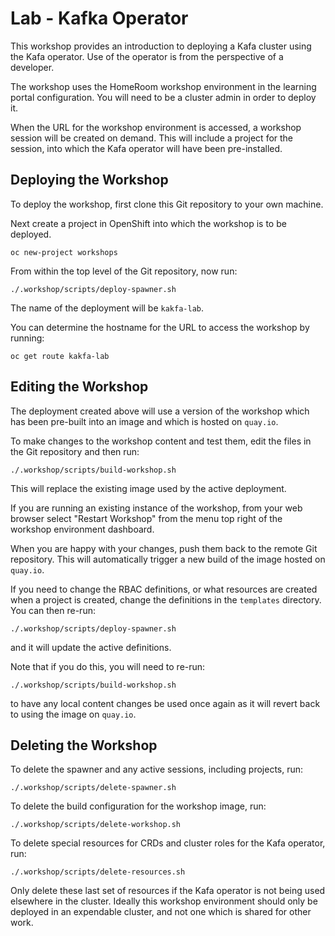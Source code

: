 Lab - Kafka Operator
====================

This workshop provides an introduction to deploying a Kafa cluster using the Kafa operator. Use of the operator is from the perspective of a developer.

The workshop uses the HomeRoom workshop environment in the learning portal configuration. You will need to be a cluster admin in order to deploy it.

When the URL for the workshop environment is accessed, a workshop session will be created on demand. This will include a project for the session, into which the Kafa operator will have been pre-installed.

Deploying the Workshop
----------------------

To deploy the workshop, first clone this Git repository to your own machine.

Next create a project in OpenShift into which the workshop is to be deployed.

```
oc new-project workshops
```

From within the top level of the Git repository, now run:

```
./.workshop/scripts/deploy-spawner.sh
```

The name of the deployment will be ``kakfa-lab``.

You can determine the hostname for the URL to access the workshop by running:

```
oc get route kakfa-lab
```

Editing the Workshop
--------------------

The deployment created above will use a version of the workshop which has been pre-built into an image and which is hosted on ``quay.io``.

To make changes to the workshop content and test them, edit the files in the Git repository and then run:

```
./.workshop/scripts/build-workshop.sh
```

This will replace the existing image used by the active deployment.

If you are running an existing instance of the workshop, from your web browser select "Restart Workshop" from the menu top right of the workshop environment dashboard.

When you are happy with your changes, push them back to the remote Git repository. This will automatically trigger a new build of the image hosted on ``quay.io``.

If you need to change the RBAC definitions, or what resources are created when a project is created, change the definitions in the ``templates`` directory. You can then re-run:

```
./.workshop/scripts/deploy-spawner.sh
```

and it will update the active definitions.

Note that if you do this, you will need to re-run:

```
./.workshop/scripts/build-workshop.sh
```

to have any local content changes be used once again as it will revert back to using the image on ``quay.io``.

Deleting the Workshop
---------------------

To delete the spawner and any active sessions, including projects, run:

```
./.workshop/scripts/delete-spawner.sh
```

To delete the build configuration for the workshop image, run:

```
./.workshop/scripts/delete-workshop.sh
```

To delete special resources for CRDs and cluster roles for the Kafa operator, run:

```
./.workshop/scripts/delete-resources.sh
```

Only delete these last set of resources if the Kafa operator is not being used elsewhere in the cluster. Ideally this workshop environment should only be deployed in an expendable cluster, and not one which is shared for other work.
